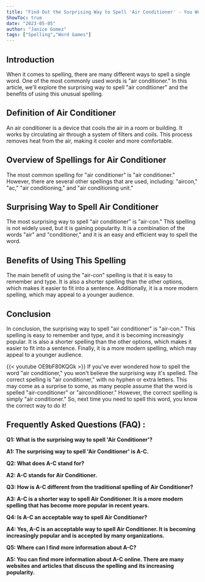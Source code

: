 ```yaml
---
title: "Find Out the Surprising Way to Spell 'Air Conditioner' - You Won't Believe It!"
ShowToc: true 
date: "2023-05-05"
author: "Janice Gomez" 
tags: ["Spelling","Word Games"]
---
```

## Introduction

When it comes to spelling, there are many different ways to spell a single word. One of the most commonly used words is "air conditioner." In this article, we'll explore the surprising way to spell "air conditioner" and the benefits of using this unusual spelling.

## Definition of Air Conditioner

An air conditioner is a device that cools the air in a room or building. It works by circulating air through a system of filters and coils. This process removes heat from the air, making it cooler and more comfortable.

## Overview of Spellings for Air Conditioner

The most common spelling for "air conditioner" is "air conditioner." However, there are several other spellings that are used, including: "aircon," "ac," "air conditioning," and "air conditioning unit."

## Surprising Way to Spell Air Conditioner

The most surprising way to spell "air conditioner" is "air-con." This spelling is not widely used, but it is gaining popularity. It is a combination of the words "air" and "conditioner," and it is an easy and efficient way to spell the word.

## Benefits of Using This Spelling

The main benefit of using the "air-con" spelling is that it is easy to remember and type. It is also a shorter spelling than the other options, which makes it easier to fit into a sentence. Additionally, it is a more modern spelling, which may appeal to a younger audience.

## Conclusion

In conclusion, the surprising way to spell "air conditioner" is "air-con." This spelling is easy to remember and type, and it is becoming increasingly popular. It is also a shorter spelling than the other options, which makes it easier to fit into a sentence. Finally, it is a more modern spelling, which may appeal to a younger audience.

{{< youtube OE9bF80KQGk >}} 
If you've ever wondered how to spell the word "air conditioner," you won't believe the surprising way it's spelled. The correct spelling is "air conditioner," with no hyphen or extra letters. This may come as a surprise to some, as many people assume that the word is spelled "air-conditioner" or "airconditioner." However, the correct spelling is simply "air conditioner." So, next time you need to spell this word, you know the correct way to do it!

## Frequently Asked Questions (FAQ) :
**Q1: What is the surprising way to spell 'Air Conditioner'?**

**A1: The surprising way to spell 'Air Conditioner' is A-C.**

**Q2: What does A-C stand for?**

**A2: A-C stands for Air Conditioner.**

**Q3: How is A-C different from the traditional spelling of Air Conditioner?**

**A3: A-C is a shorter way to spell Air Conditioner. It is a more modern spelling that has become more popular in recent years.**

**Q4: Is A-C an acceptable way to spell Air Conditioner?**

**A4: Yes, A-C is an acceptable way to spell Air Conditioner. It is becoming increasingly popular and is accepted by many organizations.**

**Q5: Where can I find more information about A-C?**

**A5: You can find more information about A-C online. There are many websites and articles that discuss the spelling and its increasing popularity.**





